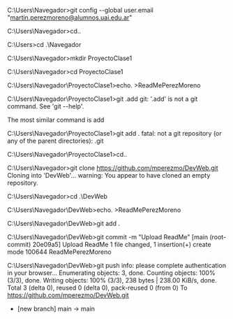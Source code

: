  
C:\Users\Navegador>git config --global user.email "martin.perezmoreno@alumnos.uai.edu.ar"

C:\Users\Navegador>cd..

C:\Users>cd .\Navegador

C:\Users\Navegador>mkdir ProyectoClase1

C:\Users\Navegador>cd ProyectoClase1

C:\Users\Navegador\ProyectoClase1>echo. >ReadMePerezMoreno

C:\Users\Navegador\ProyectoClase1>git .add
git: '.add' is not a git command. See 'git --help'.

The most similar command is
        add

C:\Users\Navegador\ProyectoClase1>git add .
fatal: not a git repository (or any of the parent directories): .git

C:\Users\Navegador\ProyectoClase1>cd..

C:\Users\Navegador>git clone https://github.com/mperezmo/DevWeb.git
Cloning into 'DevWeb'...
warning: You appear to have cloned an empty repository.

C:\Users\Navegador>cd .\DevWeb

C:\Users\Navegador\DevWeb>echo. >ReadMePerezMoreno

C:\Users\Navegador\DevWeb>git add .

C:\Users\Navegador\DevWeb>git commit -m "Upload ReadMe"
[main (root-commit) 20e09a5] Upload ReadMe
 1 file changed, 1 insertion(+)
 create mode 100644 ReadMePerezMoreno

C:\Users\Navegador\DevWeb>git push
info: please complete authentication in your browser...
Enumerating objects: 3, done.
Counting objects: 100% (3/3), done.
Writing objects: 100% (3/3), 238 bytes | 238.00 KiB/s, done.
Total 3 (delta 0), reused 0 (delta 0), pack-reused 0 (from 0)
To https://github.com/mperezmo/DevWeb.git
 * [new branch]      main -> main